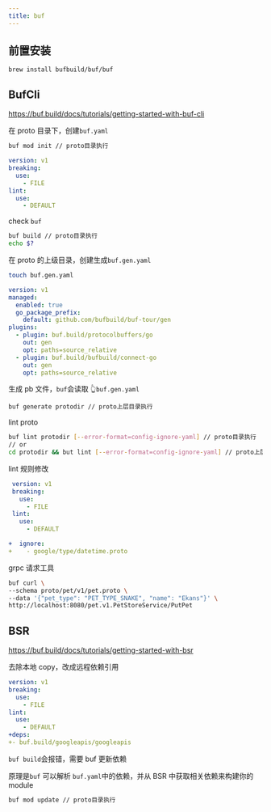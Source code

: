 ```yaml
---
title: buf
---
```


## 前置安装

```
brew install bufbuild/buf/buf
```

## BufCli

https://buf.build/docs/tutorials/getting-started-with-buf-cli

在 proto 目录下，创建`buf.yaml`

```bash
buf mod init // proto目录执行
```

```yaml
version: v1
breaking:
  use:
    - FILE
lint:
  use:
    - DEFAULT
```

check `buf`

```bash
buf build // proto目录执行
echo $?
```

在 proto 的上级目录，创建生成`buf.gen.yaml`

```bash
touch buf.gen.yaml
```

```yaml
version: v1
managed:
  enabled: true
  go_package_prefix:
    default: github.com/bufbuild/buf-tour/gen
plugins:
  - plugin: buf.build/protocolbuffers/go
    out: gen
    opt: paths=source_relative
  - plugin: buf.build/bufbuild/connect-go
    out: gen
    opt: paths=source_relative
```

生成 pb 文件，`buf`会读取 👆`buf.gen.yaml`

```bash
buf generate protodir // proto上层目录执行
```

lint proto

```bash
buf lint protodir [--error-format=config-ignore-yaml] // proto目录执行
// or
cd protodir && but lint [--error-format=config-ignore-yaml] // proto上层目录执行
```

lint 规则修改

```yaml
 version: v1
 breaking:
   use:
     - FILE
 lint:
   use:
     - DEFAULT

+  ignore:
+    - google/type/datetime.proto
```

grpc 请求工具

```bash
buf curl \
--schema proto/pet/v1/pet.proto \
--data '{"pet_type": "PET_TYPE_SNAKE", "name": "Ekans"}' \
http://localhost:8080/pet.v1.PetStoreService/PutPet
```

## BSR

https://buf.build/docs/tutorials/getting-started-with-bsr

去除本地 copy，改成远程依赖引用

```yaml
version: v1
breaking:
  use:
    - FILE
lint:
  use:
    - DEFAULT
+deps:
+- buf.build/googleapis/googleapis
```

`buf build`会报错，需要 buf 更新依赖

原理是`buf` 可以解析 `buf.yaml`中的依赖，并从 BSR 中获取相关依赖来构建你的 module

```bash
buf mod update // proto目录执行
```
